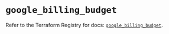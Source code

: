# `google_billing_budget`

Refer to the Terraform Registry for docs: [`google_billing_budget`](https://registry.terraform.io/providers/hashicorp/google/6.33.0/docs/resources/billing_budget).

